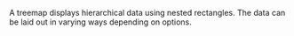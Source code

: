 A treemap displays hierarchical data using nested rectangles. The data can be
laid out in varying ways depending on options.